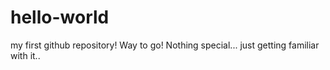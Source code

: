 # hello-world
my first github repository! Way to go!
Nothing special... just getting familiar with it..
